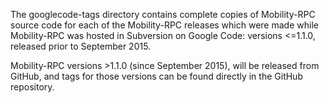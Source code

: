 The googlecode-tags directory contains complete copies of Mobility-RPC source code for each of the Mobility-RPC releases
which were made while Mobility-RPC was hosted in Subversion on Google Code: versions <=1.1.0, released prior to
September 2015.

Mobility-RPC versions >1.1.0 (since September 2015), will be released from GitHub, and tags for those versions can be
found directly in the GitHub repository.